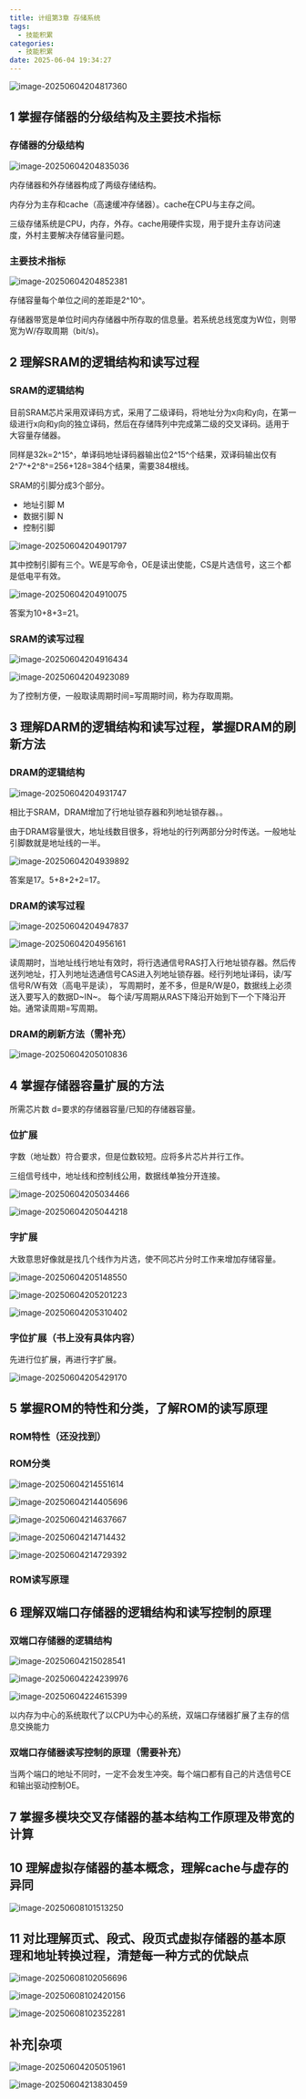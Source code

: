 ```yaml
---
title: 计组第3章 存储系统
tags:
  - 技能积累
categories:
  - 技能积累
date: 2025-06-04 19:34:27
---
```


 

![image-20250604204817360](计组第3章-存储系统/image-20250604204817360.png)

## 1 掌握存储器的分级结构及主要技术指标

### 存储器的分级结构

![image-20250604204835036](计组第3章-存储系统/image-20250604204835036.png)

内存储器和外存储器构成了两级存储结构。

内存分为主存和cache（高速缓冲存储器）。cache在CPU与主存之间。

三级存储系统是CPU，内存，外存。cache用硬件实现，用于提升主存访问速度，外村主要解决存储容量问题。

### 主要技术指标

![image-20250604204852381](计组第3章-存储系统/image-20250604204852381.png)

存储容量每个单位之间的差距是2^10^。

存储器带宽是单位时间内存储器中所存取的信息量。若系统总线宽度为W位，则带宽为W/存取周期（bit/s)。

## 2 理解SRAM的逻辑结构和读写过程

### SRAM的逻辑结构

目前SRAM芯片采用双译码方式，采用了二级译码，将地址分为x向和y向，在第一级进行x向和y向的独立译码，然后在存储阵列中完成第二级的交叉译码。适用于大容量存储器。

同样是32k=2^15^，单译码地址译码器输出位2^15^个结果，双译码输出仅有2^7^+2^8^=256+128=384个结果，需要384根线。

SRAM的引脚分成3个部分。

- 地址引脚 M
- 数据引脚 N
- 控制引脚 

![image-20250604204901797](计组第3章-存储系统/image-20250604204901797.png)

其中控制引脚有三个。WE是写命令，OE是读出使能，CS是片选信号，这三个都是低电平有效。

![image-20250604204910075](计组第3章-存储系统/image-20250604204910075.png)

答案为10+8+3=21。

### SRAM的读写过程

![image-20250604204916434](计组第3章-存储系统/image-20250604204916434.png)

![image-20250604204923089](计组第3章-存储系统/image-20250604204923089.png)

为了控制方便，一般取读周期时间=写周期时间，称为存取周期。

## 3 理解DARM的逻辑结构和读写过程，掌握DRAM的刷新方法

### DRAM的逻辑结构

![image-20250604204931747](计组第3章-存储系统/image-20250604204931747.png)

相比于SRAM，DRAM增加了行地址锁存器和列地址锁存器。。

由于DRAM容量很大，地址线数目很多，将地址的行列两部分分时传送。一般地址引脚数就是地址线的一半。

![image-20250604204939892](计组第3章-存储系统/image-20250604204939892.png)

答案是17。5+8+2+2=17。

### DRAM的读写过程

![image-20250604204947837](计组第3章-存储系统/image-20250604204947837.png)

![image-20250604204956161](计组第3章-存储系统/image-20250604204956161.png)

  读周期时，当地址线行地址有效时，将行选通信号RAS打入行地址锁存器。然后传送列地址，打入列地址选通信号CAS进入列地址锁存器。经行列地址译码，读/写信号R/W有效（高电平是读），
  写周期时，差不多，但是R/W是0，数据线上必须送入要写入的数据D~IN~。
  每个读/写周期从RAS下降沿开始到下一个下降沿开始。通常读周期=写周期。

### DRAM的刷新方法（需补充）

![image-20250604205010836](计组第3章-存储系统/image-20250604205010836.png)

## 4 掌握存储器容量扩展的方法

所需芯片数 d=要求的存储器容量/已知的存储器容量。

### 位扩展

字数（地址数）符合要求，但是位数较短。应将多片芯片并行工作。

三组信号线中，地址线和控制线公用，数据线单独分开连接。

![image-20250604205034466](计组第3章-存储系统/image-20250604205034466.png)

![image-20250604205044218](计组第3章-存储系统/image-20250604205044218.png)

### 字扩展

大致意思好像就是找几个线作为片选，使不同芯片分时工作来增加存储容量。

![image-20250604205148550](计组第3章-存储系统/image-20250604205148550.png)

![image-20250604205201223](计组第3章-存储系统/image-20250604205201223.png)

![image-20250604205310402](计组第3章-存储系统/image-20250604205310402.png)

### 字位扩展（书上没有具体内容）

先进行位扩展，再进行字扩展。

![image-20250604205429170](计组第3章-存储系统/image-20250604205429170.png)

## 5 掌握ROM的特性和分类，了解ROM的读写原理

### ROM特性（还没找到）

### ROM分类

![image-20250604214551614](计组第3章-存储系统/image-20250604214551614.png)

![image-20250604214405696](计组第3章-存储系统/image-20250604214405696.png)

![image-20250604214637667](计组第3章-存储系统/image-20250604214637667.png)

![image-20250604214714432](计组第3章-存储系统/image-20250604214714432.png)

![image-20250604214729392](计组第3章-存储系统/image-20250604214729392.png)

### ROM读写原理

## 6 理解双端口存储器的逻辑结构和读写控制的原理

### 双端口存储器的逻辑结构

![image-20250604215028541](计组第3章-存储系统/image-20250604215028541.png)

![image-20250604224239976](计组第3章-存储系统/image-20250604224239976.png)

![image-20250604224615399](计组第3章-存储系统/image-20250604224615399.png)

以内存为中心的系统取代了以CPU为中心的系统，双端口存储器扩展了主存的信息交换能力

### 双端口存储器读写控制的原理（需要补充）

当两个端口的地址不同时，一定不会发生冲突。每个端口都有自己的片选信号CE和输出驱动控制OE。

## 7 掌握多模块交叉存储器的基本结构工作原理及带宽的计算

## 10 理解虚拟存储器的基本概念，理解cache与虚存的异同

![image-20250608101513250](计组第3章-存储系统/image-20250608101513250.png)

## 11 对比理解页式、段式、段页式虚拟存储器的基本原理和地址转换过程，清楚每一种方式的优缺点

![image-20250608102056696](计组第3章-存储系统/image-20250608102056696.png)

![image-20250608102420156](计组第3章-存储系统/image-20250608102420156.png)

![image-20250608102352281](计组第3章-存储系统/image-20250608102352281.png)

## 补充|杂项

![image-20250604205051961](计组第3章-存储系统/image-20250604205051961.png)

![image-20250604213830459](计组第3章-存储系统/image-20250604213830459.png)

